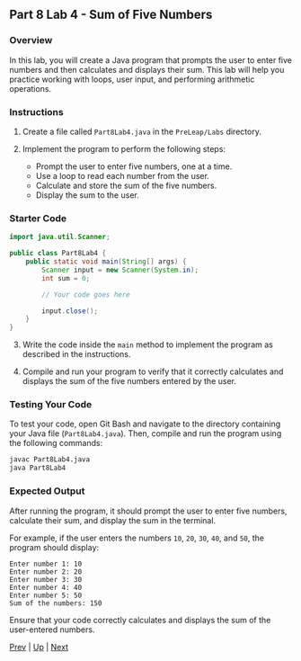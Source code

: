 ## Part 8 Lab 4 - Sum of Five Numbers

### Overview
In this lab, you will create a Java program that prompts the user to enter five numbers and then calculates and displays their sum. This lab will help you practice working with loops, user input, and performing arithmetic operations.

### Instructions

1. Create a file called `Part8Lab4.java` in the `PreLeap/Labs` directory.

2. Implement the program to perform the following steps:
   - Prompt the user to enter five numbers, one at a time.
   - Use a loop to read each number from the user.
   - Calculate and store the sum of the five numbers.
   - Display the sum to the user.

### Starter Code
```java
import java.util.Scanner;

public class Part8Lab4 {
    public static void main(String[] args) {
        Scanner input = new Scanner(System.in);
        int sum = 0;

        // Your code goes here

        input.close();
    }
}
```

3. Write the code inside the `main` method to implement the program as described in the instructions.

4. Compile and run your program to verify that it correctly calculates and displays the sum of the five numbers entered by the user.

### Testing Your Code

To test your code, open Git Bash and navigate to the directory containing your Java file (`Part8Lab4.java`). Then, compile and run the program using the following commands:

```bash
javac Part8Lab4.java
java Part8Lab4
```

### Expected Output

After running the program, it should prompt the user to enter five numbers, calculate their sum, and display the sum in the terminal.

For example, if the user enters the numbers `10`, `20`, `30`, `40`, and `50`, the program should display:

```
Enter number 1: 10
Enter number 2: 20
Enter number 3: 30
Enter number 4: 40
Enter number 5: 50
Sum of the numbers: 150
```

Ensure that your code correctly calculates and displays the sum of the user-entered numbers.

[Prev](part8labs3.md) | [Up](part8.md) | [Next](part8labs5.md)